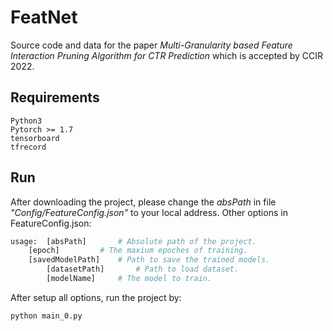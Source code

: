 # FeatNet

Source code and data for the paper *Multi-Granularity based Feature Interaction Pruning Algorithm for CTR  Prediction* which is accepted by CCIR 2022.

## Requirements

```
Python3
Pytorch >= 1.7
tensorboard
tfrecord
```

## Run

After downloading the project, please change the *absPath* in file *"Config/FeatureConfig.json"* to your local address. Other options in FeatureConfig.json:

```python
usage: 	[absPath] 		# Absolute path of the project.
	[epoch]			# The maxium epoches of training.
	[savedModelPath]	# Path to save the trained models.
    	[datasetPath]		# Path to load dataset.
        [modelName]		# The model to train.
```

After setup all options, run the project by:

`````
python main_0.py
`````
